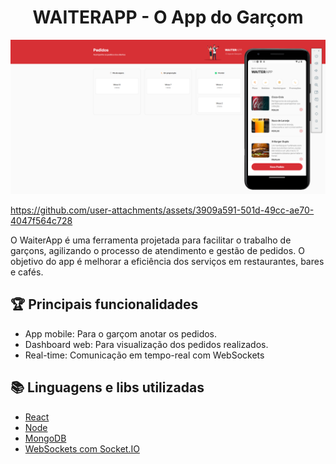 <h1 align="center">WAITERAPP - O App do Garçom</h1>

![image-preview](image-preview.png)

https://github.com/user-attachments/assets/3909a591-501d-49cc-ae70-4047f564c728

O WaiterApp é uma ferramenta projetada para facilitar o trabalho de garçons, agilizando o processo de atendimento e gestão de pedidos. O objetivo do app é melhorar a eficiência dos serviços em restaurantes, bares e cafés.

## 🏆 Principais funcionalidades
- App mobile: Para o garçom anotar os pedidos.
- Dashboard web: Para visualização dos pedidos realizados.
- Real-time: Comunicação em tempo-real com WebSockets

## 📚 Linguagens e libs utilizadas

- [React](https://reactjs.org/)
- [Node](https://nodejs.org/pt) 
- [MongoDB](https://www.mongodb.com/)
- [WebSockets com Socket.IO](https://socket.io/) 
